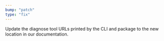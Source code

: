 ```yaml
---
bump: "patch"
type: "fix"
---
```


Update the diagnose tool URLs printed by the CLI and package to the new location in our documentation.
